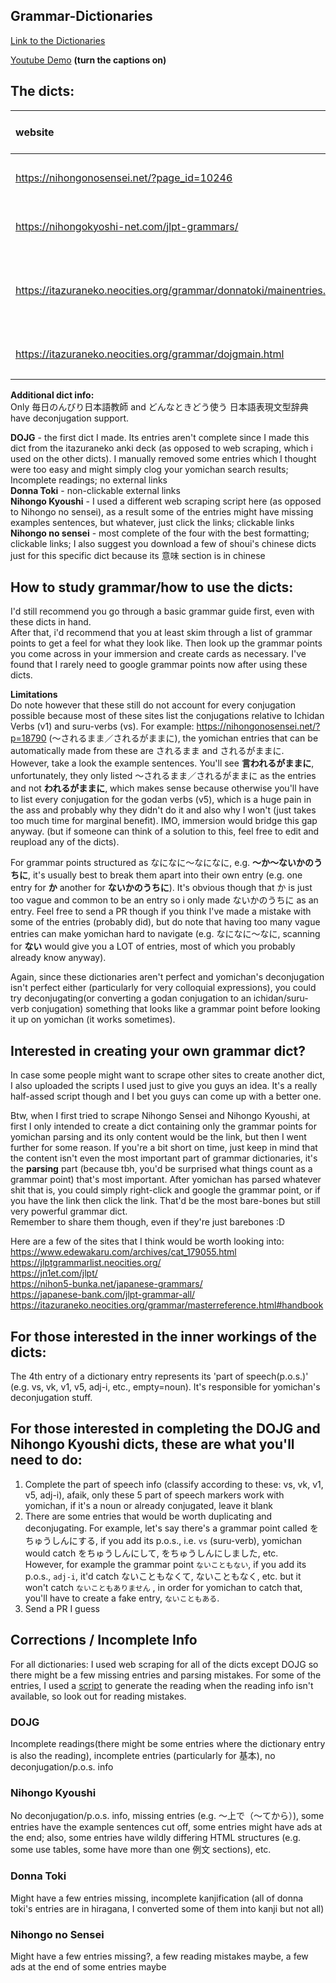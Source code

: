 ## Grammar-Dictionaries

[Link to the Dictionaries](https://drive.google.com/drive/folders/1zLqkD6KTf7c6jHp3gzJQtHYWdLhN72Bq)

[Youtube Demo](https://www.youtube.com/watch?v=EkgBnkupuVQ) **(turn the captions on)**

## The dicts:  
website | Yomichan dict name | nickname | With or w/o deconjugation support | 
:-- | :-- | :-- | :-- 
https://nihongonosensei.net/?page_id=10246 | 毎日のんびり日本語教師 | Nihongo no sensei | Y  
https://nihongokyoshi-net.com/jlpt-grammars/ | JLPT文法解説まとめ | Nihongo Kyoushi | N  
https://itazuraneko.neocities.org/grammar/donnatoki/mainentries.html | どんなときどう使う 日本語表現文型辞典 | Donna Toki | Y  
https://itazuraneko.neocities.org/grammar/dojgmain.html | 日本語文法辞典(全集) | DOJG | N  

**Additional dict info:**   
Only 毎日のんびり日本語教師 and どんなときどう使う 日本語表現文型辞典 have deconjugation support.  

**DOJG** - the first dict I made. Its entries aren't complete since I made this dict from the itazuraneko anki deck (as opposed to web scraping, which i used on the other dicts). I manually removed some entries which I thought were too easy and might simply clog your yomichan search results; Incomplete readings; no external links  
**Donna Toki** - non-clickable external links  
**Nihongo Kyoushi** - I used a different web scraping script here (as opposed to Nihongo no sensei), as a result some of the entries might have missing examples sentences, but whatever, just click the links; clickable links  
**Nihongo no sensei** - most complete of the four with the best formatting; clickable links; I also suggest you download a few of shoui's chinese dicts just for this specific dict because its 意味 section is in chinese  


## How to study grammar/how to use the dicts:  
I'd still recommend you go through a basic grammar guide first, even with these dicts in hand.  
After that, i'd recommend that you at least skim through a list of grammar points to get a feel for what they look like. Then look up the grammar points you come across in your immersion and create cards as necessary. I've found that I rarely need to google grammar points now after using these dicts.  

**Limitations**  
Do note however that these still do not account for every conjugation possible because most of these sites list the conjugations relative to Ichidan Verbs (v1) and suru-verbs (vs). For example: https://nihongonosensei.net/?p=18790 (～されるまま／されるがままに), the yomichan entries that can be automatically made from these are されるまま and されるがままに.  
However, take a look the example sentences. You'll see **言われるがままに**, unfortunately, they only listed ～されるまま／されるがままに as the entries and not **われるがままに**, which makes sense because otherwise you'll have to list every conjugation for the godan verbs (v5), which is a huge pain in the ass and probably why they didn't do it and also why I won't (just takes too much time for marginal benefit). IMO, immersion would bridge this gap anyway. (but if someone can think of a solution to this, feel free to edit and reupload any of the dicts).  

For grammar points structured as なになに～なになに, e.g. **〜か〜ないかのうちに**, it's usually best to break them apart into their own entry (e.g. one entry for **か** another for **ないかのうちに**). It's obvious though that か is just too vague and common to be an entry so i only made ないかのうちに as an entry. Feel free to send a PR though if you think I've made a mistake with some of the entries (probably did), but do note that having too many vague entries can make yomichan hard to navigate (e.g. なになに～なに, scanning for **ない** would give you a LOT of entries, most of which you probably already know anyway).

Again, since these dictionaries aren't perfect and yomichan's deconjugation isn't perfect either (particularly for very colloquial expressions), you could try deconjugating(or converting a godan conjugation to an ichidan/suru-verb conjugation) something that looks like a grammar point before looking it up on yomichan (it works sometimes).
  
  
## Interested in creating your own grammar dict?  
In case some people might want to scrape other sites to create another dict, I also uploaded the scripts I used just to give you guys an idea. It's a really half-assed script though and I bet you guys can come up with a better one.  

Btw, when I first tried to scrape Nihongo Sensei and Nihongo Kyoushi, at first I only intended to create a dict containing only the grammar points for yomichan parsing and its only content would be the link, but then I went further for some reason. If you're a bit short on time, just keep in mind that the content isn't even the most important part of grammar dictionaries, it's the **parsing** part (because tbh, you'd be surprised what things count as a grammar point) that's most important. After yomichan has parsed whatever shit that is, you could simply right-click and google the grammar point, or if you have the link then click the link. That'd be the most bare-bones but still very powerful grammar dict.  
Remember to share them though, even if they're just barebones :D

Here are a few of the sites that I think would be worth looking into:  
https://www.edewakaru.com/archives/cat_179055.html  
https://jlptgrammarlist.neocities.org/  
https://jn1et.com/jlpt/  
https://nihon5-bunka.net/japanese-grammars/  
https://japanese-bank.com/jlpt-grammar-all/  
https://itazuraneko.neocities.org/grammar/masterreference.html#handbook  


## For those interested in the inner workings of the dicts:  
The 4th entry of a dictionary entry represents its 'part of speech(p.o.s.)' (e.g. vs, vk, v1, v5, adj-i, etc., empty=noun). It's responsible for yomichan's deconjugation stuff.

## For those interested in completing the DOJG and Nihongo Kyoushi dicts, these are what you'll need to do:  
1. Complete the part of speech info (classify according to these: vs, vk, v1, v5, adj-i), afaik, only these 5 part of speech markers work with yomichan, if it's a noun or already conjugated, leave it blank
2. There are some entries that would be worth duplicating and deconjugating. For example, let's say there's a grammar point called をちゅうしんにする, if you add its p.o.s., i.e. `vs` (suru-verb), yomichan would catch をちゅうしんにして, をちゅうしんにしました, etc.   
However, for example the grammar point `ないこともない`, if you add its p.o.s., `adj-i`, it'd catch ないこともなくて, ないこともなく, etc. but it won't catch `ないこともありません` , in order for yomichan to catch that, you'll have to create a fake entry, `ないこともある`.
3. Send a PR I guess

## Corrections / Incomplete Info
For all dictionaries: I used web scraping for all of the dicts except DOJG so there might be a few missing entries and parsing mistakes. For some of the entries, I used a [script](https://github.com/aiko-tanaka/Grammar-Dictionaries/blob/main/scraping_scripts/util.py) to generate the reading when the reading info isn't available, so look out for reading mistakes. 

### DOJG
Incomplete readings(there might be some entries where the dictionary entry is also the reading), incomplete entries (particularly for 基本), no deconjugation/p.o.s. info
### Nihongo Kyoushi
No deconjugation/p.o.s. info, missing entries (e.g. 〜上で（〜てから）), some entries have the example sentences cut off, some entries might have ads at the end; also, some entries have wildly differing HTML structures (e.g. some use tables, some have more than one 例文 sections), etc.
### Donna Toki
Might have a few entries missing, incomplete kanjification (all of donna toki's entries are in hiragana, I converted some of them into kanji but not all)
### Nihongo no Sensei
Might have a few entries missing?, a few reading mistakes maybe, a few ads at the end of some entries maybe

